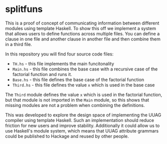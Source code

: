 # splitfuns

This is a proof of concept of communicating information between different
modules using template Haskell. To show this off we implement a system that
allows users to define functions across multiple files. You can define a clause
in one file and another clause in another file and then combine them in a third
file.

In this repository you will find four source code files:

  * `TH.hs` - this file implements the main funcitonality
  * `Main.hs` - this file combines the base case with a recursive case of the
      factorial function and runs it.
  * `Base.hs` - this file defines the base case of the factorial function
  * `Third.hs` - this file defines the value `x` which is used in the base case

The `Third` module defines the value `x` which is used in the factorial
function, but that module is not imported in the `Main` module, so this shows
that missing modules are not a problem when combining the definitions.

This was developed to explore the design space of implementing the UUAG compiler
using template Haskell. Such an implementation should reduce friction for new
users and improve stability. Additionally it could allow us to use Haskell's
module system, which means that UUAG attribute grammars could be published to
Hackage and reused by other people.
